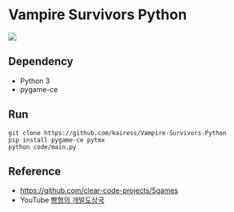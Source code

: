 # Vampire Survivors Python

![](result.gif)

## Dependency

- Python 3
- pygame-ce

## Run

```
git clone https://github.com/kairess/Vampire-Survivors-Python
pip install pygame-ce pytmx
python code/main.py
```

## Reference

- https://github.com/clear-code-projects/5games
- YouTube [빵형의 개발도상국](https://www.youtube.com/@bbanghyong)
